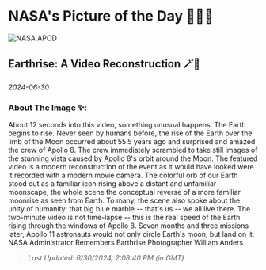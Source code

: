
# NASA's Picture of the Day 🧑‍🚀💫

  ![NASA APOD](undefined)
  
  ## Earthrise: A Video Reconstruction 🪄🌌
  
  _2024-06-30_
  
  ### About The Image ✨: 
  
  About 12 seconds into this video, something unusual happens. The Earth begins to rise.  Never seen by humans before, the rise of the Earth over the limb of the Moon occurred about 55.5 years ago and surprised and amazed the crew of Apollo 8. The crew immediately scrambled to take still images of the stunning vista caused by Apollo 8's orbit around the Moon. The featured video is a modern reconstruction of the event as it would have looked were it recorded with a modern movie camera. The colorful orb of our Earth stood out as a familiar icon rising above a distant and unfamiliar moonscape, the whole scene the conceptual reverse of a more familiar moonrise as seen from Earth. To many, the scene also spoke about the unity of humanity: that big blue marble -- that's us -- we all live there. The two-minute video is not time-lapse -- this is the real speed of the Earth rising through the windows of Apollo 8. Seven months and three missions later, Apollo 11 astronauts would not only circle Earth's moon, but land on it.   NASA Administrator Remembers Earthrise Photographer William Anders
  
  
  
  > _Last Updated: 6/30/2024, 2:08:40 PM (in GMT)_
  